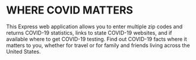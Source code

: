 # WHERE COVID MATTERS

This Express web application allows you to enter multiple zip codes and returns COVID-19 statistics, links to state COVID-19 websites, and if available where to get COVID-19 testing. Find out COVID-19 facts where it matters to you, whether for travel or for family and friends living across the United States.

